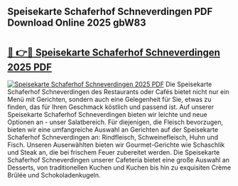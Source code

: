 ## Speisekarte Schaferhof Schneverdingen PDF Download Online 2025 gbW83

# <h2><a href="http://gcdcvk.nevu.top/?p=Speisekarte+Schaferhof+Schneverdingen">🔗 👉🔴 Speisekarte Schaferhof Schneverdingen 2025 PDF</a></h2>

[![Speisekarte Schaferhof Schneverdingen 2025 PDF](https://i.imgur.com/dBaPXMq.png)](http://gcdcvk.nevu.top/?p=Speisekarte+Schaferhof+Schneverdingen)
Die Speisekarte Schaferhof Schneverdingen des Restaurants oder Cafés bietet nicht nur ein Menü mit Gerichten, sondern auch eine Gelegenheit für Sie, etwas zu finden, das für Ihren Geschmack köstlich und passend ist. Auf unserer Speisekarte Schaferhof Schneverdingen bieten wir leichte und neue Optionen an - unser Salatbereich. Für diejenigen, die Fleisch bevorzugen, bieten wir eine umfangreiche Auswahl an Gerichten auf der Speisekarte Schaferhof Schneverdingen an: Rindfleisch, Schweinefleisch, Huhn und Fisch. Unseren Auserwählten bieten wir Gourmet-Gerichte wie Schaschlik und Steak an, die bei frischem Feuer zubereitet werden. Die Speisekarte Schaferhof Schneverdingen unserer Cafeteria bietet eine große Auswahl an Desserts, von traditionellen Kuchen und Kuchen bis hin zu exquisiten Crème Brûlée und Schokoladenkugeln.
